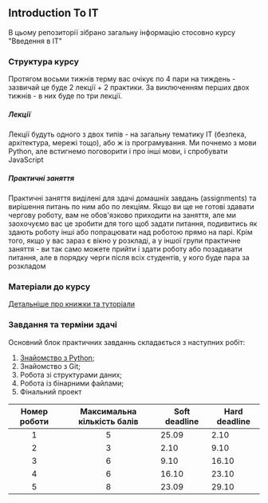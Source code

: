 ## Introduction To IT

В цьому репозиторії зібрано загальну інформацію стосовно курсу "Введення в ІТ"

### Структура курсу

Протягом восьми тижнів терму вас очікує по 4 пари на тиждень - зазвичай це буде 2 лекції + 2 практики. За виключенням перших двох тижнів - в них буде по три лекції.

##### Лекції
Лекції будуть одного з двох типів - на загальну тематику ІТ (безпека, архітектура, мережі тощо), або ж із програмування. Ми почнемо з мови Python, але встигнемо поговорити і про інші мови, і спробувати JavaScript

##### Практичні заняття
Практичні заняття виділені для здачі домашніх завдань (assignments) та вирішення питань по ним або по лекціям. Якщо ви ще не готові здавати чергову роботу, вам не обов'язково приходити на заняття, але ми заохочуємо вас це зробити для того щоб задати питання, подивитись як здають роботу інші або попрацювати над роботою прямо на парі. Крім того, якщо у вас зараз є вікно у розкладі, а у іншої групи практичне заняття - ви так само можете прийти і здати роботу або позадавати питання, але в порядку черги після всіх студентів, у кого буде пара за розкладом

### Матеріали до курсу
[Детальніше про книжки та туторіали](/python_materials.md)

### Завдання та терміни здачі

Основний блок практичних завданнь складається з наступних робіт:
1. [Знайомство з Python](/assignments_2021/assignment_1.md);
2. Знайомство з Git;
3. Робота зі структурами даних;
4. Робота із бінарними файлами;
5. Фінальний проект

|Номер роботи|Максимальна кількість балів|Soft deadline|Hard deadline|
|:----------:|:-------------------------:|-------------|-------------|
|1|5|25.09 |2.10 |
|2|3|2.10 |9.10 |
|3|6|9.10 |16.10 |
|4|6|16.10 |23.10 |
|5|8|23.09 |29.10 |

